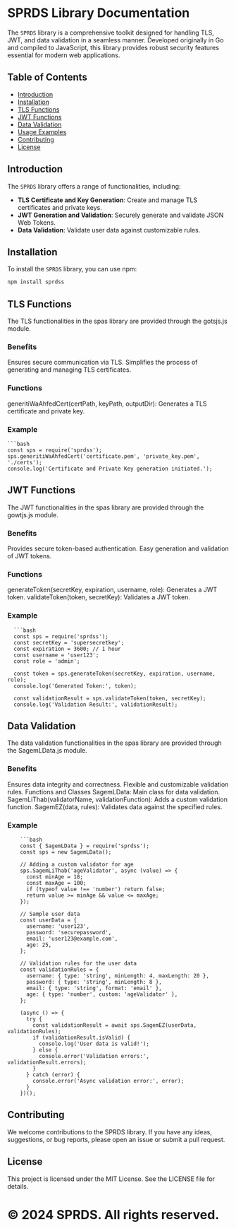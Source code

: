 # SPRDS Library Documentation

The `SPRDS` library is a comprehensive toolkit designed for handling TLS, JWT, and data validation in a seamless manner. Developed originally in Go and compiled to JavaScript, this library provides robust security features essential for modern web applications.

## Table of Contents

- [Introduction](#introduction)
- [Installation](#installation)
- [TLS Functions](#tls-functions)
- [JWT Functions](#jwt-functions)
- [Data Validation](#data-validation)
- [Usage Examples](#usage-examples)
- [Contributing](#contributing)
- [License](#license)

## Introduction

The `SPRDS` library offers a range of functionalities, including:

- **TLS Certificate and Key Generation**: Create and manage TLS certificates and private keys.
- **JWT Generation and Validation**: Securely generate and validate JSON Web Tokens.
- **Data Validation**: Validate user data against customizable rules.

## Installation

To install the `SPRDS` library, you can use npm:

```js
npm install sprdss
```

## TLS Functions

The TLS functionalities in the spas library are provided through the gotsjs.js module.

### Benefits
Ensures secure communication via TLS.
Simplifies the process of generating and managing TLS certificates.

### Functions
generitiWaAhfedCert(certPath, keyPath, outputDir): Generates a TLS certificate and private key.

### Example
    ```bash
    const sps = require('sprdss');
    sps.generitiWaAhfedCert('certificate.pem', 'private_key.pem', './certs');
    console.log('Certificate and Private Key generation initiated.');


## JWT Functions

The JWT functionalities in the spas library are provided through the gowtjs.js module.

### Benefits
Provides secure token-based authentication.
Easy generation and validation of JWT tokens.

### Functions
generateToken(secretKey, expiration, username, role): Generates a JWT token.
validateToken(token, secretKey): Validates a JWT token.

### Example
      ```bash
      const sps = require('sprdss');
      const secretKey = 'supersecretkey';
      const expiration = 3600; // 1 hour
      const username = 'user123';
      const role = 'admin';
      
      const token = sps.generateToken(secretKey, expiration, username, role);
      console.log('Generated Token:', token);
      
      const validationResult = sps.validateToken(token, secretKey);
      console.log('Validation Result:', validationResult);

## Data Validation
The data validation functionalities in the spas library are provided through the SagemLData.js module.

### Benefits
Ensures data integrity and correctness.
Flexible and customizable validation rules.
Functions and Classes
SagemLData: Main class for data validation.
SagemLiThab(validatorName, validationFunction): Adds a custom validation function.
SagemEZ(data, rules): Validates data against the specified rules.

### Example
        ```bash
        const { SagemLData } = require('sprdss');
        const sps = new SagemLData();
        
        // Adding a custom validator for age
        sps.SagemLiThab('ageValidator', async (value) => {
          const minAge = 18;
          const maxAge = 100;
          if (typeof value !== 'number') return false;
          return value >= minAge && value <= maxAge;
        });
        
        // Sample user data
        const userData = {
          username: 'user123',
          password: 'securepassword',
          email: 'user123@example.com',
          age: 25,
        };
        
        // Validation rules for the user data
        const validationRules = {
          username: { type: 'string', minLength: 4, maxLength: 20 },
          password: { type: 'string', minLength: 8 },
          email: { type: 'string', format: 'email' },
          age: { type: 'number', custom: 'ageValidator' },
        };
        
        (async () => {
          try {
            const validationResult = await sps.SagemEZ(userData, validationRules);
            if (validationResult.isValid) {
              console.log('User data is valid!');
            } else {
              console.error('Validation errors:', validationResult.errors);
            }
          } catch (error) {
            console.error('Async validation error:', error);
          }
        })();
## Contributing
We welcome contributions to the SPRDS library. If you have any ideas, suggestions, or bug reports, please open an issue or submit a pull request.

## License
This project is licensed under the MIT License. See the LICENSE file for details.

# © 2024 SPRDS. All rights reserved.

